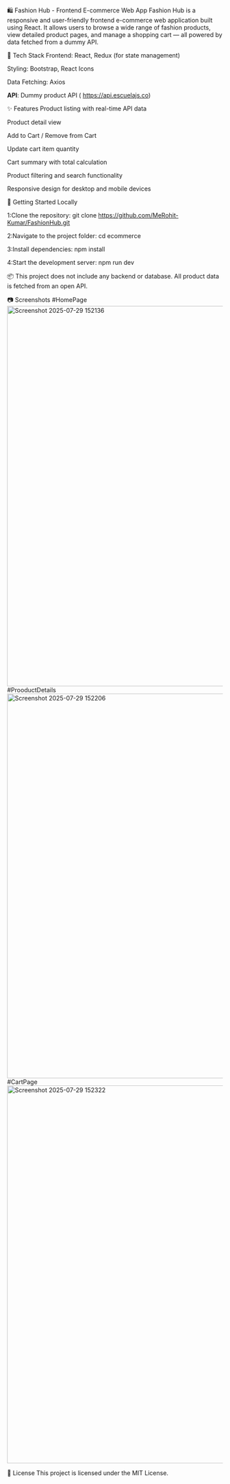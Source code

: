 🛍️ Fashion Hub - Frontend E-commerce Web App
Fashion Hub is a responsive and user-friendly frontend e-commerce web application built using React. It allows users to browse a wide range of fashion products, view detailed product pages, and manage a shopping cart — all powered by data fetched from a dummy API.

🔧 Tech Stack
Frontend: React, Redux (for state management)

Styling: Bootstrap, React Icons

Data Fetching: Axios

**API**: Dummy product API ( https://api.escuelajs.co)

✨ Features
Product listing with real-time API data

Product detail view

Add to Cart / Remove from Cart

Update cart item quantity

Cart summary with total calculation

Product filtering and search functionality

Responsive design for desktop and mobile devices

🚀 Getting Started Locally

1:Clone the repository:
git clone https://github.com/MeRohit-Kumar/FashionHub.git

2:Navigate to the project folder:
cd ecommerce

3:Install dependencies:
npm install

4:Start the development server:
npm run dev

📦 This project does not include any backend or database. All product data is fetched from an open API.

📷 Screenshots
#HomePage
<img width="1914" height="887" alt="Screenshot 2025-07-29 152136" src="https://github.com/user-attachments/assets/daec3131-90eb-4cb1-81b7-a09db1141abf" />
#ProoductDetails
<img width="1912" height="897" alt="Screenshot 2025-07-29 152206" src="https://github.com/user-attachments/assets/2a6eae3f-836b-41c7-8c9c-756324944dff" />
#CartPage
<img width="1919" height="881" alt="Screenshot 2025-07-29 152322" src="https://github.com/user-attachments/assets/a6c70134-321f-4865-a445-2b1e3d3477cb" />

📄 License
This project is licensed under the MIT License.


